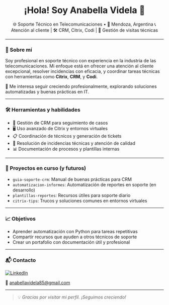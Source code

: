 <h1 align="center">¡Hola! Soy Anabella Videla 👋</h1>

<p align="center">
🌐 Soporte Técnico en Telecomunicaciones • 📍 Mendoza, Argentina  
📞 Atención al cliente | 🛠️ CRM, Citrix, Codi | 🤝 Gestión de visitas técnicas  
</p>

---

### 🧭 Sobre mí

Soy profesional en soporte técnico con experiencia en la industria de las telecomunicaciones. Mi enfoque está en ofrecer una atención al cliente excepcional, resolver incidencias con eficacia, y coordinar tareas técnicas con herramientas como **Citrix**, **CRM**, y **Codi**.

📌 Me interesa seguir creciendo profesionalmente, explorando soluciones automatizadas y buenas prácticas en IT.

---

### 🛠️ Herramientas y habilidades

- 🎯 Gestión de CRM para seguimiento de casos
- 🖥️ Uso avanzado de Citrix y entornos virtuales
- 📋 Coordinación de técnicos y generación de tickets
- 🧠 Resolución de incidencias técnicas y atención de calidad
- 📊 Documentación de procesos y plantillas internas

---

### 🚀 Proyectos en curso (y futuros)

- `guia-soporte-crm`: Manual de buenas prácticas para CRM
- `automatizacion-informes`: Automatización de reportes en soporte (en desarrollo)
- `plantillas-reportes`: Recursos útiles para soporte diario
- `citrix-tips`: Trucos y soluciones comunes en entornos virtuales

---

### 📈 Objetivos

- Aprender automatización con Python para tareas repetitivas  
- Compartir recursos que ayuden a otros técnicos de soporte  
- Crear un portafolio con documentación útil y profesional

---

### 📬 Contacto

[![LinkedIn](https://img.shields.io/badge/LinkedIn-AnitaVidela-blue?logo=linkedin)](https://www.linkedin.com/in/-anabellarvidela-?trk=contact-info)

📧 anabellavidela85@gmail.com

---

> 💡 *Gracias por visitar mi perfil. ¡Seguimos creciendo!*



